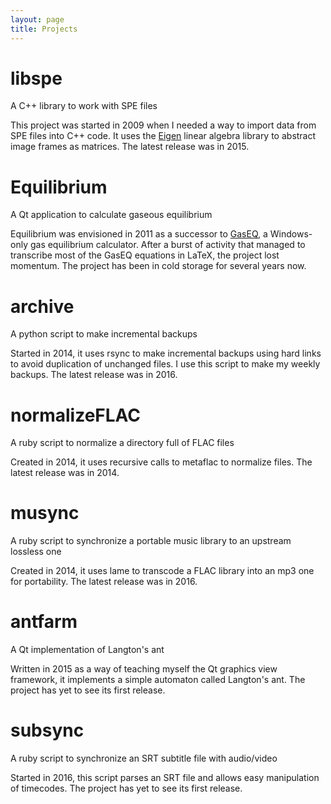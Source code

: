 ```yaml
---
layout: page
title: Projects
---
```


# libspe

A C++ library to work with SPE files

This project was started in 2009 when I needed a way to import data from SPE files into C++ code.
It uses the [Eigen](http://eigen.tuxfamily.org/index.php?title=Main_Page) linear algebra library to abstract image frames as matrices.
The latest release was in 2015.

# Equilibrium

A Qt application to calculate gaseous equilibrium

Equilibrium was envisioned in 2011 as a successor to [GasEQ](http://www.gaseq.co.uk/), a Windows-only gas equilibrium calculator.
After a burst of activity that managed to transcribe most of the GasEQ equations in LaTeX, the project lost momentum.
The project has been in cold storage for several years now.

# archive

A python script to make incremental backups

Started in 2014, it uses rsync to make incremental backups using hard links to avoid duplication of unchanged files.
I use this script to make my weekly backups.
The latest release was in 2016.

# normalizeFLAC

A ruby script to normalize a directory full of FLAC files

Created in 2014, it uses recursive calls to metaflac to normalize files.
The latest release was in 2014.

# musync

A ruby script to synchronize a portable music library to an upstream lossless one

Created in 2014, it uses lame to transcode a FLAC library into an mp3 one for portability.
The latest release was in 2016.

# antfarm

A Qt implementation of Langton's ant

Written in 2015 as a way of teaching myself the Qt graphics view framework, it implements a simple automaton called Langton's ant.
The project has yet to see its first release.

# subsync

A ruby script to synchronize an SRT subtitle file with audio/video

Started in 2016, this script parses an SRT file and allows easy manipulation of timecodes.
The project has yet to see its first release.

